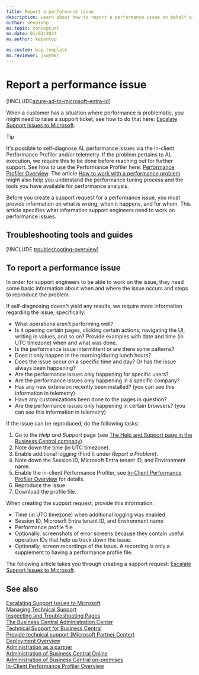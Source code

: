 ```yaml
---
title: Report a performance issue
description: Learn about how to report a performance issue on behalf of your Business Central online customers as the delegated administrator.
author: kennienp
ms.topic: conceptual
ms.date: 01/02/2024
ms.author: kepontop

ms.custom: bap-template
ms.reviewer: jswymer
---
```


# Report a performance issue

[!INCLUDE[azure-ad-to-microsoft-entra-id](~/../shared-content/shared/azure-ad-to-microsoft-entra-id.md)]

When a customer has a situation where performance is problematic, you might need to raise a support ticket, see how to do that here: [Escalate Support Issues to Microsoft](raise-support-case.md).

> [!TIP]
> It's possible to self-diagnose AL performance issues via the in-client Performance Profiler and/or telemetry. If the problem pertains to AL execution, we require this to be done before reaching out for further support. See how to use the Performance Profiler here: [Performance Profiler Overview](performance-profiler-overview.md). The article [How to work with a performance problem](../performance/performance-work-perf-problem.md) might also help you understand the performance tuning process and the tools you have available for performance analysis.

Before you create a support request for a performance issue, you must provide information on what is wrong, when it happens, and for whom. This article specifies what information support engineers need to work on performance issues.

## Troubleshooting tools and guides
[!INCLUDE [troubleshooting-overview](../includes/include-troubleshooting-overview.md)]

## To report a performance issue

In order for support engineers to be able to work on the issue, they need some basic information about when and where the issue occurs and steps to reproduce the problem.

If self-diagnosing doesn't yield any results, we require more information regarding the issue, specifically:

* What operations aren't performing well?
* Is it opening certain pages, clicking certain actions, navigating the UI, writing in values, and so on? Provide examples with date and time (in UTC timezone) when and what was done.
* Is the performance issue intermittent or are there some patterns? 
* Does it only happen in the morning/during lunch hours? 
* Does the issue occur on a specific time and day? Or has the issue always been happening?
* Are the performance issues only happening for specific users?
* Are the performance issues only happening in a specific company?
* Has any new extension recently been installed? (you can see this information in telemetry)
* Have any customizations been done to the pages in question?
* Are the performance issues only happening in certain browsers? (you can see this information in telemetry)

If the issue can be reproduced, do the following tasks:

1. Go to the _Help and Support_ page (see [The Help and Support page in the Business Central company](manage-technical-support.md#helpsupport)).
2. Note down the time (in UTC timezone).
3. Enable additional logging (Find it under _Report a Problem_).
4. Note down the Session ID, Microsoft Entra tenant ID, and Environment name.
5. Enable the in-client Performance Profiler, see [In-Client Performance Profiler Overview](performance-profiler-overview.md) for details.
6. Reproduce the issue.
7. Download the profile file.

When creating the support request, provide this information:

* Time (in UTC timezone) when additional logging was enabled
* Session ID, Microsoft Entra tenant ID, and Environment name
* Performance profile file
* Optionally, screenshots of error screens because they contain useful operation IDs that help us track down the issue.
* Optionally, screen recordings of the issue. A recording is only a supplement to having a performance profile file.

The following article takes you through creating a support request: [Escalate Support Issues to Microsoft](raise-support-case.md).

## See also

[Escalating Support Issues to Microsoft](raise-support-case.md)    
[Managing Technical Support](manage-technical-support.md)    
[Inspecting and Troubleshooting Pages](../developer/devenv-inspecting-pages.md)    
[The Business Central Administration Center](tenant-admin-center.md)    
[Technical Support for Business Central](../technical-support.md)    
[Provide technical support (Microsoft Partner Center)](/partner-center/provide-technical-support)    
[Deployment Overview](../deployment/Deployment.md)    
[Administration as a partner](tenant-administration.md#administration-as-a-partner)    
[Administration of Business Central Online](tenant-administration.md)    
[Administration of Business Central on-premises](Administration.md)    
[In-Client Performance Profiler Overview](performance-profiler-overview.md)    
